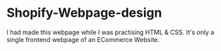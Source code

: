 # Shopify-Webpage-design
I had made this webpage while I was practising HTML & CSS. 
It's only a single frontend webpage of an ECommerce Website. 

